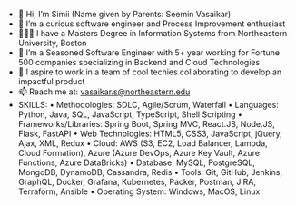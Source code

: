- 👋 Hi, I’m Simii (Name given by Parents: Seemin Vasaikar)
- 👀 I’m a curious software engineer and Process Improvement enthusiast
- 👩🏻‍🎓 I have a Masters Degree in Information Systems from Northeastern University, Boston
- 🌱 I’m a Seasoned Software Engineer with 5+ year working for Fortune 500 companies specializing in Backend and Cloud Technologies 
- 💞️ I aspire to work in a team of cool techies collaborating to develop an impactful product
- 📫 Reach me at: vasaikar.s@northeastern.edu
- SKILLS:
• Methodologies: SDLC, Agile/Scrum, Waterfall
• Languages: Python, Java, SQL, JavaScript, TypeScript, Shell Scripting
• Frameworks/Libraries: Spring Boot, Spring MVC, React.JS, Node.JS, Flask, FastAPI
• Web Technologies: HTML5, CSS3, JavaScript, jQuery, Ajax, XML, Redux
• Cloud: AWS (S3, EC2, Load Balancer, Lambda, Cloud Formation), Azure (Azure DevOps, Azure Key Vault, Azure Functions, Azure DataBricks)
• Database: MySQL, PostgreSQL, MongoDB, DynamoDB, Cassandra, Redis
• Tools: Git, GitHub, Jenkins, GraphQL, Docker, Grafana, Kubernetes, Packer, Postman, JIRA, Terraform, Ansible
• Operating System: Windows, MacOS, Linux
<!---
vasaikarSimii/vasaikarSimii is a ✨ special ✨ repository because its `README.md` (this file) appears on your GitHub profile.
You can click the Preview link to take a look at your changes.
--->
